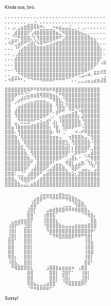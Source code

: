 Kinda sus, bro. 

⠄⠄⠄⠄⠄⠄⠄⠄⠄⠄⠄⠄⠄⠄⠄⠄⠄⠄⠄⠄⠄⠄⠄⠄⠄⠄⠄⠄⠄⠄⠄⠄
⠄⠄⠄⠄⠄⠄⠄⣀⣀⣐⡀⠄⠄⠄⠄⠄⠄⠄⠄⠄⠄⠄⠄⠄⠄⠄⠄⠄⠄⠄⠄⠄
⠄⠄⢠⠄⣠⣶⣿⣿⣿⠿⠿⣛⣂⣀⣀⡒⠶⣶⣤⣤⣬⣀⡀⠄⢀⠄⠄⠄⠄⠄⠄⠄
⠄⠄⢀⣾⣿⣿⣿⡟⢡⢾⣿⣿⣿⣿⣿⣿⣶⣌⠻⣿⣿⣿⣿⣷⣦⣄⡀⠄⠄⠄⠄⠄
⠄⠄⣈⣉⡛⣿⣿⣿⡌⢇⢻⣿⣿⣿⣿⣿⠿⠛⣡⣿⣿⣿⣿⣿⣿⣿⣿⣦⣄⠄⠄⠄
⠄⠺⠟⣉⣴⡿⠛⣩⣾⣎⠳⠿⠛⣋⣩⣴⣾⣿⣿⣿⣿⣿⣿⣿⣿⣿⣿⣿⣿⣆⠄⠄
⠄⠄⠄⠘⢋⣴⣿⣿⣿⣿⣿⣿⣿⣿⣿⣿⣿⣿⣿⣿⣿⣿⣿⣿⣿⣿⣿⣿⣿⣿⡆⠄
⠄⠄⢀⢀⣾⣿⣿⣿⣿⣿⣿⣿⣿⣿⣿⣿⣿⣿⣿⣿⣿⣿⣿⣿⣿⣿⣿⣿⣿⣿⡇⠄
⠄⠄⠄⣾⣿⣿⣿⣿⣿⣿⣿⣿⣿⣿⣿⣿⣿⣿⣿⣿⣿⣿⣿⣿⣿⣿⣿⣿⣿⣿⠃⣀
⠄⠄⠄⣿⣿⣿⣿⣿⣿⣿⣿⣿⣿⣿⣿⣿⣿⣿⣿⣿⣿⣿⣿⣿⣿⣿⣿⣿⡿⠃⠘⠛
⠄⠄⠄⢻⣿⣿⣿⣿⣿⣿⣿⣿⣿⣿⣿⣿⣿⣿⣿⣿⣿⣿⣿⣿⣿⣿⠟⠋⣀⣀⣠⣤
⠄⠄⣀⣀⡙⠻⣿⣿⣿⣿⣿⣿⣿⣿⣿⣿⣿⣿⣿⣿⣿⣿⠿⢛⣩⠤⠾⠄⠛⠋⠉⢉
⠄⠺⠿⠛⠛⠃⠄⠉⠙⠛⠛⠻⠿⠿⠿⠟⠛⠛⠛⠉⠁⠄⠄⣀⣀⣠⣤⣠⣴⣶⣼⣿

⣿⣿⣿⣿⣿⣿⣿⢿⠟⠛⠿⠻⠿⠿⠟⠿⣿⣿⣿⣿⣿⣿⣿⣿⣿⣿⣿⣿⣿⣿
⣿⣿⣿⡿⠛⢙⣨⣥⣶⣶⣿⢿⣿⣿⣷⣦⣅⠛⢿⣿⣿⣿⣿⣿⣿⣿⣿⣿⣿⣿
⣿⣿⠟⢀⡴⠟⠋⢉⣀⣠⣤⣤⣤⣀⠉⠻⣿⣧⡈⢿⣿⣿⣿⣿⣿⣿⣿⣿⣿⣿
⣿⣿⠀⠁⣠⣴⣾⣿⣿⣿⣿⣿⣿⣿⣷⠀⢻⣿⣇⠝⣿⣿⣿⣿⣿⣿⣿⣿⣿⣿
⣿⣿⠀⣼⣿⣿⣿⣿⣿⣿⣿⣿⣿⣿⡿⡀⣼⡿⠟⠀⠙⣛⣬⠱⣿⣿⣿⣿⣿⣿
⣿⣿⠀⠹⣿⣿⣿⣿⣿⣿⣿⣿⠿⠋⢀⠄⠁⣠⣶⣾⣿⣿⣿⡆⣼⣿⣿⣿⣿⣿
⣿⣿⠀⣀⠙⣛⣛⣻⠛⠋⣉⣢⣤⣾⠃⣰⡄⠸⣿⣿⣿⣿⣿⣷⠘⣿⣿⣿⣿⣿
⣿⣿⣤⢹⣷⣶⣶⣶⣾⣿⣿⣿⣿⣿⡄⠸⣷⠀⢻⣿⣿⡿⠟⠛⠡⣿⣿⣿⣿⣿
⣿⣿⣿⠄⢻⣿⣿⣿⣿⣿⣿⣿⣿⣿⣷⠄⠻⠇⢈⠁⠀⠀⠲⠠⠞⠿⣿⣿⣿⣿
⣿⣿⣿⣷⠈⢿⣿⣿⣿⣿⣿⣿⣿⣿⣷⣶⣶⢤⠀⠀⢲⣿⣿⣿⣷⣤⡉⣻⣿⣿
⣿⣿⣿⣿⣧⠈⢿⣿⣿⣿⣿⣿⣿⣿⣿⣿⣿⣿⣿⣳⡀⢻⣿⣿⣿⣿⣷⠐⣿⣿
⣿⣿⣿⣿⣿⣯⡈⢻⣿⣿⣿⣿⣿⣿⣿⣿⣿⣿⣿⣾⡇⡆⣿⣿⣿⣿⡟⣀⣿⣿
⣿⣿⣿⣿⣿⣿⣷⡀⢻⣿⣿⣿⣿⣿⣿⣿⣿⣿⣿⣿⠃⢃⡿⠿⠛⡋⣀⣾⣿⣿
⣿⣿⣿⣿⣿⣿⣿⣷⣀⠹⣿⣿⣿⣿⣿⣿⣿⠿⠋⢁⣠⣿⡦⠐⠀⢈⡙⢿⣿⣿
⣿⣿⣿⣿⣿⣿⣿⣿⠋⢀⣿⣿⣿⣿⠟⢃⣤⣤⡀⠻⣿⣇⣠⣴⡿⠄⠹⣧⡸⣿
⣿⣿⣿⣿⣿⣿⡿⠃⢠⣾⣿⣿⡿⢋⣤⣿⣿⣿⣿⣄⠈⢿⡿⠋⣠⣤⣀⠈⣡⣿
⣿⣿⣿⠅⣀⣈⠁⣰⣿⣿⡿⠋⣤⣾⣿⣿⣿⣿⣿⣿⣷⣵⣂⣽⣿⣿⣿⣿⣿⣿
⣿⣿⣿⣄⠘⢿⣿⣿⠟⠋⣠⣾⣿⣿⣿⣿⣿⣿⣿⣿⣿⣿⣿⣿⣿⣿⣿⣿⣿⣿
⣿⣿⣿⣿⣷⣤⣬⣅⣶⣿⣿⣿⣿⣿⣿⣿⣿⣿⣿⣿⣿⣿⣿⣿⣿⣿⣿⣿⣿⣿

⠀⠀⠀⠀⠀⠀⠀⠀⠀⠀⠀⣠⣤⣤⣤⣤⣤⣶⣦⣤⣄⡀⠀⠀⠀⠀⠀⠀⠀⠀
⠀⠀⠀⠀⠀⠀⠀⠀⢀⣴⣿⡿⠛⠉⠙⠛⠛⠛⠛⠻⢿⣿⣷⣤⡀⠀⠀⠀⠀⠀
⠀⠀⠀⠀⠀⠀⠀⠀⣼⣿⠋⠀⠀⠀⠀⠀⠀⠀⢀⣀⣀⠈⢻⣿⣿⡄⠀⠀⠀⠀
⠀⠀⠀⠀⠀⠀⠀⣸⣿⡏⠀⠀⠀⣠⣶⣾⣿⣿⣿⠿⠿⠿⢿⣿⣿⣿⣄⠀⠀⠀
⠀⠀⠀⠀⠀⠀⠀⣿⣿⠁⠀⠀⢰⣿⣿⣯⠁⠀⠀⠀⠀⠀⠀⠀⠈⠙⢿⣷⡄⠀
⠀⠀⣀⣤⣴⣶⣶⣿⡟⠀⠀⠀⢸⣿⣿⣿⣆⠀⠀⠀⠀⠀⠀⠀⠀⠀⠀⣿⣷⠀
⠀⢰⣿⡟⠋⠉⣹⣿⡇⠀⠀⠀⠘⣿⣿⣿⣿⣷⣦⣤⣤⣤⣶⣶⣶⣶⣿⣿⣿⠀
⠀⢸⣿⡇⠀⠀⣿⣿⡇⠀⠀⠀⠀⠹⣿⣿⣿⣿⣿⣿⣿⣿⣿⣿⣿⣿⣿⡿⠃⠀
⠀⣸⣿⡇⠀⠀⣿⣿⡇⠀⠀⠀⠀⠀⠉⠻⠿⣿⣿⣿⣿⡿⠿⠿⠛⢻⣿⡇⠀⠀
⠀⣿⣿⠁⠀⠀⣿⣿⡇⠀⠀⠀⠀⠀⠀⠀⠀⠀⠀⠀⠀⠀⠀⠀⠀⢸⣿⣧⠀⠀
⠀⣿⣿⠀⠀⠀⣿⣿⡇⠀⠀⠀⠀⠀⠀⠀⠀⠀⠀⠀⠀⠀⠀⠀⠀⢸⣿⣿⠀⠀
⠀⣿⣿⠀⠀⠀⣿⣿⡇⠀⠀⠀⠀⠀⠀⠀⠀⠀⠀⠀⠀⠀⠀⠀⠀⢸⣿⣿⠀⠀
⠀⢿⣿⡆⠀⠀⣿⣿⡇⠀⠀⠀⠀⠀⠀⠀⠀⠀⠀⠀⠀⠀⠀⠀⠀⢸⣿⡇⠀⠀
⠀⠸⣿⣧⡀⠀⣿⣿⡇⠀⠀⠀⠀⠀⠀⠀⠀⠀⠀⠀⠀⠀⠀⠀⠀⣿⣿⠃⠀⠀
⠀⠀⠛⢿⣿⣿⣿⣿⣇⠀⠀⠀⠀⣰⣿⣿⣷⣶⣶⣶⣶⠶⠀⢠⣿⣿⠀⠀⠀
⠀⠀⠀⠀⠀⠀⠀⣿⣿⠀⠀⠀⠀⠀⣿⣿⡇⠀⣽⣿⡏⠁⠀⠀⢸⣿⡇⠀⠀⠀
⠀⠀⠀⠀⠀⠀⠀⣿⣿⠀⠀⠀⠀⠀⣿⣿⡇⠀⢹⣿⡆⠀⠀⠀⣸⣿⠇⠀⠀⠀
⠀⠀⠀⠀⠀⠀⠀⢿⣿⣦⣄⣀⣠⣴⣿⣿⠁⠀⠈⠻⣿⣿⣿⣿⡿⠏⠀⠀⠀⠀
⠀⠀⠀⠀⠀⠀⠀⠈⠛⠻⠿⠿⠿⠿⠋⠁⠀⠀⠀⠀⠀⠀⠀⠀⠀⠀⠀⠀⠀⠀

Sussy!

